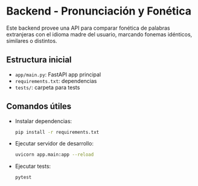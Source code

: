 # Backend - Pronunciación y Fonética

Este backend provee una API para comparar fonética de palabras extranjeras con el idioma madre del usuario, marcando fonemas idénticos, similares o distintos.

## Estructura inicial
- `app/main.py`: FastAPI app principal
- `requirements.txt`: dependencias
- `tests/`: carpeta para tests

## Comandos útiles

- Instalar dependencias:
  ```bash
  pip install -r requirements.txt
  ```
- Ejecutar servidor de desarrollo:
  ```bash
  uvicorn app.main:app --reload
  ```
- Ejecutar tests:
  ```bash
  pytest
  ```
